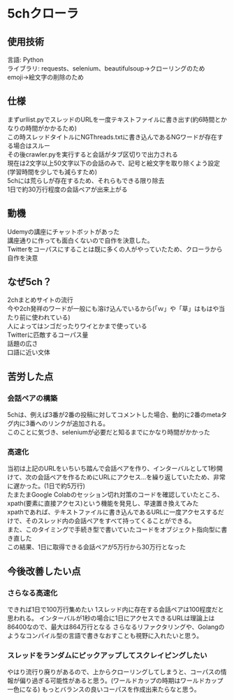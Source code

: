 # 5chクローラ

## 使用技術
言語: Python  
ライブラリ: requests、selenium、beautifulsoup→クローリングのため emoji→絵文字の削除のため

## 仕様
まずurllist.pyでスレッドのURLを一度テキストファイルに書き出す(約6時間とかなりの時間がかかるため)  
この時スレッドタイトルにNGThreads.txtに書き込んであるNGワードが存在する場合はスルー  
その後crawler.pyを実行すると会話がタブ区切りで出力される  
現在は2文字以上50文字以下の会話のみで、記号と絵文字を取り除くよう設定(学習時間を少しでも減らすため)  
5chには荒らしが存在するため、それらもできる限り除去  
1日で約30万行程度の会話ペアが出来上がる

## 動機
Udemyの講座にチャットボットがあった  
講座通りに作っても面白くないので自作を決意した。  
Twitterをコーパスにすることは既に多くの人がやっていたため、クローラから自作を決意

## なぜ5ch？
2chまとめサイトの流行  
今や2ch発祥のワードが一般にも溶け込んでいるから(「ｗ」や「草」はもはや当たり前に使われている)  
人によってはンゴだったりワイとかまで使っている  
Twitterに匹敵するコーパス量  
話題の広さ  
口語に近い文体
　
## 苦労した点
### 会話ペアの構築
5chは、例えば3番が2番の投稿に対してコメントした場合、動的に2番のmetaタグ内に3番へのリンクが追加される。  
このことに気づき、seleniumが必要だと知るまでにかなり時間がかかった
### 高速化
当初は上記のURLをいちいち踏んで会話ペアを作り、インターバルとして1秒開けて、次の会話ペアを作るためにURLにアクセス...を繰り返していたため、非常に遅かった。(1日で約5万行)  
たまたまGoogle Colabのセッション切れ対策のコードを確認していたところ、xpath(要素に直接アクセス)という機能を発見し、早速置き換えてみた  
xpathであれば、テキストファイルに書き込んであるURLに一度アクセスするだけで、そのスレッド内の会話ペアをすべて持ってくることができる。  
また、このタイミングで手続き型で書いていたコードをオブジェクト指向型に書き直した  
この結果、1日に取得できる会話ペアが5万行から30万行となった

## 今後改善したい点
### さらなる高速化
できれば1日で100万行集めたい
1スレッド内に存在する会話ペアは100程度だと思われる。
インターバルが1秒の場合に1日にアクセスできるURLは理論上は86400なので、最大は864万行となる
さらなるリファクタリングや、Golangのようなコンパイル型の言語で書きなおすことも視野に入れたいと思う。
### スレッドをランダムにピックアップしてスクレイピングしたい
やはり流行り廃りがあるので、上からクローリングしてしまうと、コーパスの情報が偏り過ぎる可能性があると思う。(ワールドカップの時期はワールドカップ一色になる)
もっとバランスの良いコーパスを作成出来たらなと思う。
